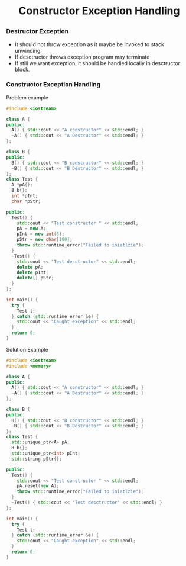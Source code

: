 <h1 style="text-align:center;">  Constructor Exception Handling </p>

### Destructor Exception

- It should not throw exception as it maybe be invoked to stack unwinding.
- If desctructor throws exception program may terminate
- If still we want exception, it should be handled locally in desctructor block.

### Constructor Exception Handling

Problem example

```cpp
#include <iostream>

class A {
public:
  A() { std::cout << "A constructor" << std::endl; }
  ~A() { std::cout << "A Destructor" << std::endl; }
};

class B {
public:
  B() { std::cout << "B constructor" << std::endl; }
  ~B() { std::cout << "B Destructor" << std::endl; }
};
class Test {
  A *pA{};
  B b{};
  int *pInt;
  char *pStr;

public:
  Test() {
    std::cout << "Test constructor " << std::endl;
    pA = new A;
    pInt = new int(5);
    pStr = new char[100];
    throw std::runtime_error("Failed to iniatlzie");
  }
  ~Test() {
    std::cout << "Test desctructor" << std::endl;
    delete pA;
    delete pInt;
    delete[] pStr;
  }
};

int main() {
  try {
    Test t;
  } catch (std::runtime_error &e) {
    std::cout << "Caught exception" << std::endl;
  }
  return 0;
}
```

Solution Example

```cpp
#include <iostream>
#include <memory>

class A {
public:
  A() { std::cout << "A constructor" << std::endl; }
  ~A() { std::cout << "A Destructor" << std::endl; }
};

class B {
public:
  B() { std::cout << "B constructor" << std::endl; }
  ~B() { std::cout << "B Destructor" << std::endl; }
};
class Test {
  std::unique_ptr<A> pA;
  B b{};
  std::unique_ptr<int> pInt;
  std::string pStr{};

public:
  Test() {
    std::cout << "Test constructor " << std::endl;
    pA.reset(new A);
    throw std::runtime_error("Failed to iniatlzie");
  }
  ~Test() { std::cout << "Test desctructor" << std::endl; }
};

int main() {
  try {
    Test t;
  } catch (std::runtime_error &e) {
    std::cout << "Caught exception" << std::endl;
  }
  return 0;
}
```
